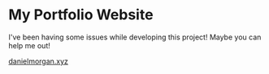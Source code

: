 # My Portfolio Website

I've been having some issues while developing this project! Maybe you can help me out!

[danielmorgan.xyz](danielmorgan.xyz)
